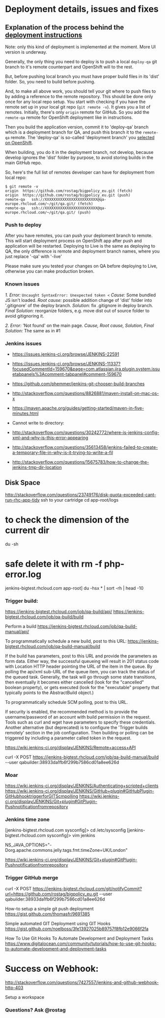 # Deployment details, issues and fixes

## Explanation of the process behind the [deployment instructions](https://github.com/rostag/bigpolicy_eu/blob/develop/docs/deploy.md)

Note: only this kind of deployment is implemented at the moment. More UI version is underway.

Generally, the only thing you need to deploy is to push a local `deploy-qa` git branch to it's remote counterpart and OpenShift will to the rest.

But, before pushing local branch you must have proper build files in its 'dist' folder. So, you need to build before pushing.

And, to make all above work, you should tell your git where to push files to by adding a reference to the remote repository. This should be done only once for any local repo setup. You  start with checking if you have the remote set up in your local git repo (`git remote -v`). It gives you a list of remotes. Initially, there's only `origin` remote for GitHub. So you add the `remote-qa` remote for OpenShift deployment like in instructions.

Then you build the application version, commit it to 'deploy-qa' branch which is a deployment branch for QA, and push this branch it to the `remote-qa` remote. The 'deploy-qa' is so-called 'deployment branch' you [selected on OpenShift](https://blog.openshift.com/introduction-to-deployments-and-rollbacks-on-openshift/).

When building, you do it in the deployment branch, not develop, because develop ignores the 'dist' folder by purpose, to avoid storing builds in the main GitHub repo.

So, here's the full list of remotes developer can have for deployment from local repo:

```
$ git remote -v
origin	https://github.com/rostag/bigpolicy_eu.git (fetch)
origin	https://github.com/rostag/bigpolicy_eu.git (push)
remote-qa	ssh://XXXXXXXXXXXXXXXXXXXXXXXX@qa-europe.rhcloud.com/~/git/qa.git/ (fetch)
remote-qa	ssh://XXXXXXXXXXXXXXXXXXXXXXXX@qa-europe.rhcloud.com/~/git/qa.git/ (push)
```

### Push to deploy

After you have remotes, you can push your deploment branch to remote. This will start deployment process on OpenShift app after push and application will be restarted. Deploying to Live is the same as deploying to QA, the only difference is remote and deployment branch names, where you just replace '-qa' with '-live'

Please make sure you tested your changes on QA before deploying to Live, otherwise you can make production broken.

### Known issues

*1. Error:* `Uncaught SyntaxError: Unexpected token <`
*Cause:* Some bundled JS isn't loaded.
*Root cause:* possible addition change of 'dist' folder into '.gitignore' of the deploy branch.
*Solution:* fix .gitignore in deploy branch.
*Final Solution:* reorganize folders, e.g. move dist out of source folder to avoid gitignoring it.

*2. Error:* 'Not found' on the main page.
*Cause, Root cause, Solution, Final Solution:* The same as in #1

### Jenkins issues

* https://issues.jenkins-ci.org/browse/JENKINS-22591
* https://issues.jenkins-ci.org/browse/JENKINS-11337?focusedCommentId=159670&page=com.atlassian.jira.plugin.system.issuetabpanels%3Acomment-tabpanel#comment-159670
* https://github.com/phemmer/jenkins-git-chooser-build-branches
* http://stackoverflow.com/questions/8826881/maven-install-on-mac-os-x
* https://maven.apache.org/guides/getting-started/maven-in-five-minutes.html


* Cannot write to directory:
 * http://stackoverflow.com/questions/30242772/where-is-jenkins-config-xml-and-why-is-this-error-appearing
 * http://stackoverflow.com/questions/35613458/jenkins-failed-to-create-a-temporary-file-in-why-is-it-trying-to-write-a-fil
 * http://stackoverflow.com/questions/15675783/how-to-change-the-jenkins-tmp-dir-location

## Disk Space

http://stackoverflow.com/questions/23749176/disk-quota-exceeded-cant-run-rhc-app-tidy
ssh to your cartridge
cd app-root/logs
# to check the dimension of the current dir
du -sh
# safe delete it with rm -f php-error.log

jenkins-bigtest.rhcloud.com app-root]
du -hsx * | sort -rh | head -10

### Trigger build:

https://jenkins-bigtest.rhcloud.com/job/qa-build/api/
https://jenkins-bigtest.rhcloud.com/job/qa-build/build

Perform a build
https://jenkins-bigtest.rhcloud.com/job/qa-build-manual/api/

To programmatically schedule a new build, post to this URL:
https://jenkins-bigtest.rhcloud.com/job/qa-build-manual/build

If the build has parameters, post to this URL and provide the parameters as form data. Either way, the successful queueing will result in 201 status code with Location HTTP header pointing the URL of the item in the queue. By polling the api/xml sub-URL of the queue item, you can track the status of the queued task. Generally, the task will go through some state transitions, then eventually it becomes either cancelled (look for the "cancelled" boolean property), or gets executed (look for the "executable" property that typically points to the AbstractBuild object.)

To programmatically schedule SCM polling, post to this URL.

If security is enabled, the recommended method is to provide the username/password of an account with build permission in the request. Tools such as curl and wget have parameters to specify these credentials. Another alternative (but deprecated) is to configure the 'Trigger builds remotely' section in the job configuration. Then building or polling can be triggered by including a parameter called token in the request.

https://wiki.jenkins-ci.org/display/JENKINS/Remote+access+API

curl -X POST https://jenkins-bigtest.rhcloud.com/job/qa-build-manual/build --user qabuilder:38933da1fb6f299b7586cd01a8ee626d


### Moar

https://wiki.jenkins-ci.org/display/JENKINS/Authenticating+scripted+clients
https://wiki.jenkins-ci.org/display/JENKINS/GitHub+plugin#GitHubPlugin-GitHubhooktriggerforGITScmpolling
https://wiki.jenkins-ci.org/display/JENKINS/Git+plugin#GitPlugin-Pushnotificationfromrepository

### Jenkins time zone
[jenkins-bigtest.rhcloud.com sysconfig]\> cd /etc/sysconfig
[jenkins-bigtest.rhcloud.com sysconfig]\> vim jenkins

NS_JAVA_OPTIONS="-Dorg.apache.commons.jelly.tags.fmt.timeZone=UK/London"

https://wiki.jenkins-ci.org/display/JENKINS/Git+plugin#GitPlugin-Pushnotificationfromrepository

### Trigger GitHub merge

curl -X POST https://jenkins-bigtest.rhcloud.com/git/notifyCommit?url=https://github.com/rostag/bigpolicy_eu.git --user qabuilder:38933da1fb6f299b7586cd01a8ee626d


How-to setup a simple git push deployment
https://gist.github.com/thomasfr/9691385

Simple automated GIT Deployment using GIT Hooks
https://gist.github.com/noelboss/3fe13927025b89757f8fb12e9066f2fa

How To Use Git Hooks To Automate Development and Deployment Tasks
https://www.digitalocean.com/community/tutorials/how-to-use-git-hooks-to-automate-development-and-deployment-tasks

# Success on Webhook:
http://stackoverflow.com/questions/7427557/jenkins-and-github-webhook-http-403

Setup a workspace

### Questions? Ask @rostag
